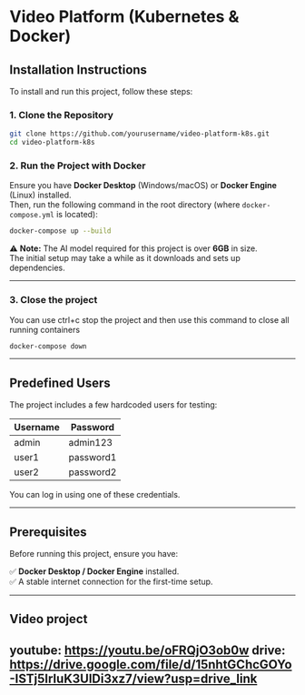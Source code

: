 # **Video Platform (Kubernetes & Docker)**

## **Installation Instructions**  

To install and run this project, follow these steps:

### **1. Clone the Repository**  
```sh
git clone https://github.com/yourusername/video-platform-k8s.git
cd video-platform-k8s
```

### **2. Run the Project with Docker**  
Ensure you have **Docker Desktop** (Windows/macOS) or **Docker Engine** (Linux) installed.  
Then, run the following command in the root directory (where `docker-compose.yml` is located):  

```sh
docker-compose up --build
```

⚠ **Note:** The AI model required for this project is over **6GB** in size.  
The initial setup may take a while as it downloads and sets up dependencies.

---

### **3. Close the project**  
You can use ctrl+c stop the project and then use this command to close all running containers 

```sh
docker-compose down
```

---

## **Predefined Users**  
The project includes a few hardcoded users for testing:

| Username | Password  |
|----------|----------|
| admin    | admin123 |
| user1    | password1 |
| user2    | password2 |

You can log in using one of these credentials.

---

## **Prerequisites**  
Before running this project, ensure you have:  

✅ **Docker Desktop / Docker Engine** installed.  
✅ A stable internet connection for the first-time setup.  

---

## **Video project**  
 youtube: https://youtu.be/oFRQjO3ob0w
 drive: https://drive.google.com/file/d/15nhtGChcGOYo-ISTj5IrluK3UlDi3xz7/view?usp=drive_link
---